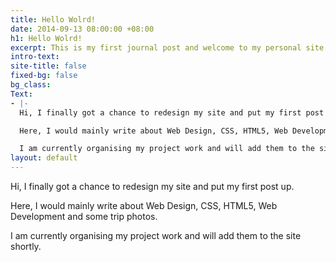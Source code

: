 ```yaml
---
title: Hello Wolrd!
date: 2014-09-13 08:00:00 +08:00
h1: Hello Wolrd!
excerpt: This is my first journal post and welcome to my personal site.
intro-text: 
site-title: false
fixed-bg: false
bg_class: 
Text:
- |-
  Hi, I finally got a chance to redesign my site and put my first post up.

  Here, I would mainly write about Web Design, CSS, HTML5, Web Development and some trip photos.

  I am currently organising my project work and will add them to the site shortly.
layout: default
---
```


Hi, I finally got a chance to redesign my site and put my first post up.

Here, I would mainly write about Web Design, CSS, HTML5, Web Development and some trip photos.

I am currently organising my project work and will add them to the site shortly.